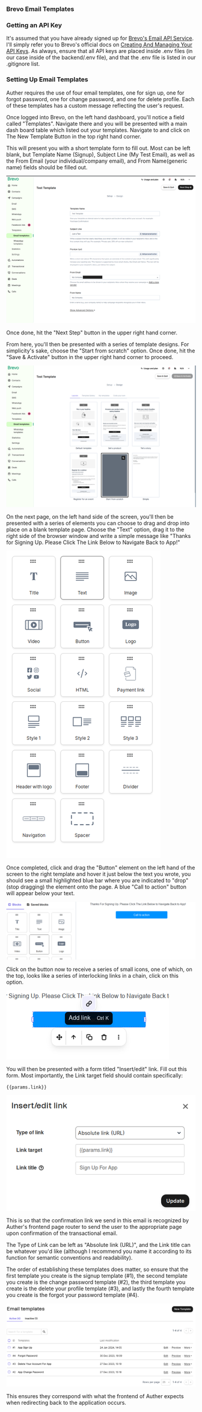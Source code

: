 ### Brevo Email Templates

### Getting an API Key

It's assumed that you have already signed up for [Brevo's Email API Service](https://app.brevo.com/).
I'll simply refer you to Brevo's official docs on [Creating And Managing Your API Keys](https://help.brevo.com/hc/en-us/articles/209467485-Create-and-manage-your-API-keys).
As always, ensure that all API keys are placed inside .env files (in our case inside of the backend/.env file), and that the .env file is listed in our .gitignore list.

### Setting Up Email Templates

Auther requires the use of four email templates, one for sign up, one for forgot
password, one for change password, and one for delete profile. Each of these
templates has a custom message reflecting the user's request.

Once logged into Brevo, on the left hand dashboard, you'll notice a field called
"Templates". Navigate there and you will be presented with a main dash board
table which listed out your templates. Navigate to and click on The New Template Button in the top right
hand corner.

This will present you with a short template form to fill out. Most
can be left blank, but Template Name (Signup), Subject Line (My Test Email), as
well as the From Email (your individual/company email), and From Name(generic name) fields should be filled out.

<img src="https://github.com/tomit4/auther/blob/main/docs/assets/brevo_docs_01.png">

Once done, hit the "Next Step" button in the upper right hand corner.

From here, you'll then be presented with a series of template designs. For
simplicity's sake, choose the "Start from scratch" option. Once done, hit the
"Save & Activate" button in the upper right hand corner to proceed.

<img src="https://github.com/tomit4/auther/blob/main/docs/assets/brevo_docs_02.png">

On the next page, on the left hand side of the screen, you'll then be presented
with a series of elements you can choose to drag and drop into place on a blank template page.
Choose the "Text" option, drag it to the right side of the browser window and write a simple message like "Thanks for Signing Up. Please Click The Link Below to Navigate Back to App!"

<img src="https://github.com/tomit4/auther/blob/main/docs/assets/brevo_docs_03.png">

Once completed, click and drag the "Button" element on the left hand of the
screen to the right template and hover it just below the text you wrote, you
should see a small highlighted blue bar where you are indicated to "drop"(stop
dragging) the element onto the page. A blue "Call to action" button will appear
below your text.

<img src="https://github.com/tomit4/auther/blob/main/docs/assets/brevo_docs_04.png">

Click on the button now to receive a series of small icons, one
of which, on the top, looks like a series of interlocking links in a chain,
click on this option.

<img src="https://github.com/tomit4/auther/blob/main/docs/assets/brevo_docs_05.png">

You will then be presented with a form titled "Insert/edit" link.
Fill out this form. Most importantly, the Link target field should contain
specifically:

```
{{params.link}}
```

<img src="https://github.com/tomit4/auther/blob/main/docs/assets/brevo_docs_06.png">

This is so that the confirmation link we send in this email is recognized by
Auther's frontend page router to send the user to the appropriate page upon
confirmation of the transactional email.

The Type of Link can be left as "Absolute link (URL)", and the Link title can be
whatever you'd like (although I recommend you name it according to its function
for semantic conventions and readability).

The order of establishing these templates does matter, so ensure that the first
template you create is the signup template (#1), the second template you create
is the change password template (#2), the third template you create is the
delete your profile template (#3), and lastly the fourth template you create is
the forgot your password template (#4).

<img src="https://github.com/tomit4/auther/blob/main/docs/assets/brevo_docs_07.png">

This ensures they correspond with what the frontend of Auther expects when
redirecting back to the application occurs.
